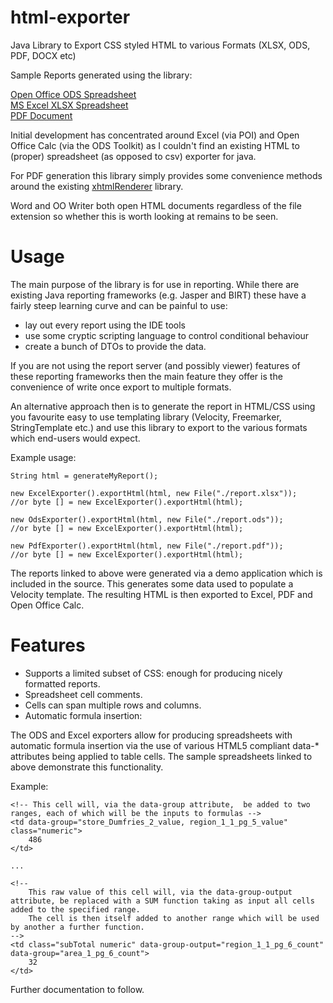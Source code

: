 html-exporter 
============

Java Library to Export CSS styled HTML to various Formats (XLSX, ODS, PDF, DOCX etc)

Sample Reports generated using the library:

<a href ="http://tinyurl.com/nhq5mu9">Open Office ODS Spreadsheet</a><br/>
<a href ="http://tinyurl.com/pbnao9u">MS Excel XLSX Spreadsheet</a><br/>
<a href ="http://tinyurl.com/o2hk9l7">PDF Document</a>


Initial development has concentrated around  Excel (via POI) and Open Office Calc (via the ODS Toolkit)
as I couldn't find an existing HTML to (proper) spreadsheet (as opposed to csv) exporter for java.

For PDF generation this library simply provides some convenience methods around the existing 
<a href="https://code.google.com/p/flying-saucer/">xhtmlRenderer</a> library. 

Word and OO Writer both open HTML documents regardless of the file extension so whether this is worth looking at remains to be seen.

Usage
=====

The main purpose of the library is for use in reporting. While there are existing Java reporting frameworks 
(e.g. Jasper and BIRT) these have a fairly steep learning curve and can be painful to use: 

- lay out every report using the IDE tools
- use some cryptic scripting language to control conditional behaviour
- create a bunch of DTOs to provide the data.

If you are not using the report server (and possibly viewer) features of these reporting frameworks then 
the main feature they offer is the convenience of write once export to multiple formats.

An alternative approach then is to generate the report in HTML/CSS using you favourite easy to use templating library (Velocity, Freemarker, 
StringTemplate etc.) and use this library to export to the various formats which end-users would expect.

Example usage:

	String html = generateMyReport();

	new ExcelExporter().exportHtml(html, new File("./report.xlsx"));
	//or byte [] = new ExcelExporter().exportHtml(html);
	
	new OdsExporter().exportHtml(html, new File("./report.ods"));
	//or byte [] = new ExcelExporter().exportHtml(html);
	
	new PdfExporter().exportHtml(html, new File("./report.pdf"));
	//or byte [] = new ExcelExporter().exportHtml(html);
	

The reports linked to above were generated via a demo application which is included in the source. This generates some data used 
to populate a Velocity template. The resulting HTML is then exported to Excel, PDF and Open Office Calc.

Features
========

* Supports a limited subset of CSS: enough for producing nicely formatted reports.
* Spreadsheet cell comments.
* Cells can span multiple rows and columns.
* Automatic formula insertion:

The ODS and Excel exporters allow for producing spreadsheets with automatic formula insertion via the use of various HTML5 
compliant data-* attributes being applied to table cells. The sample spreadsheets linked to above demonstrate this functionality.

Example:

	<!-- This cell will, via the data-group attribute,  be added to two ranges, each of which will be the inputs to formulas -->
	<td data-group="store_Dumfries_2_value, region_1_1_pg_5_value" class="numeric">
    	486
    </td>      
    
    ...
	
	<!-- 
		This raw value of this cell will, via the data-group-output attribute, be replaced with a SUM function taking as input all cells added to the specified range.
		The cell is then itself added to another range which will be used by another a further function.
	-->
    <td class="subTotal numeric" data-group-output="region_1_1_pg_6_count" data-group="area_1_pg_6_count">
		32
    </td>
    
    
Further documentation to follow.

 
